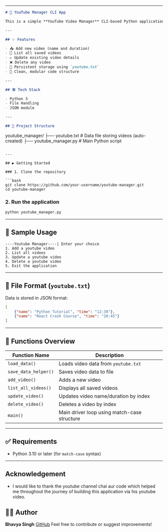 
---
```markdown
# 🎥 YouTube Manager CLI App

This is a simple **YouTube Video Manager** CLI-based Python application that allows users to **Add**, **View**, **Update**, and **Delete** video details. All data is stored persistently in a `youtube.txt` file using JSON format.

---

## ✨ Features

- 📥 Add new video (name and duration)
- 📃 List all saved videos
- ✏️ Update existing video details
- ❌ Delete any video
- 💾 Persistent storage using `youtube.txt`
- 🧠 Clean, modular code structure

---

## 🛠️ Tech Stack

- Python 3
- File Handling
- JSON module

---

## 📂 Project Structure

```

youtube\_manager/
├── youtube.txt           # Data file storing videos (auto-created)
├── youtube\_manager.py    # Main Python script

````

---

## ▶️ Getting Started

### 1. Clone the repository

```bash
git clone https://github.com/your-username/youtube-manager.git
cd youtube-manager
````

### 2. Run the application

```bash
python youtube_manager.py
```

---

## 📸 Sample Usage

```text
----Youtube Manager----| Enter your choice
1. Add a youtube video
2. List all videos
3. Update a youtube video
4. Delete a youtube video
5. Exit the application
```

---

## 📄 File Format (`youtube.txt`)

Data is stored in JSON format:

```json
[
    {"name": "Python Tutorial", "time": "12:30"},
    {"name": "React Crash Course", "time": "20:45"}
]
```

---

## 🧪 Functions Overview

| Function Name        | Description                                 |
| -------------------- | ------------------------------------------- |
| `load_data()`        | Loads video data from `youtube.txt`         |
| `save_data_helper()` | Saves video data to file                    |
| `add_video()`        | Adds a new video                            |
| `list_all_videos()`  | Displays all saved videos                   |
| `update_video()`     | Updates video name/duration by index        |
| `delete_video()`     | Deletes a video by index                    |
| `main()`             | Main driver loop using match-case structure |

---

## ✅ Requirements

* Python 3.10 or later (for `match-case` syntax)

---

## Acknowledgement

- I would like to thank the youtube channel chai aur code which helped me throughout the journey of building this application via his youtube video.

  
## 👨‍💻 Author

**Bhavya Singh**
[GitHub](https://github.com/your-username)
Feel free to contribute or suggest improvements!


```
